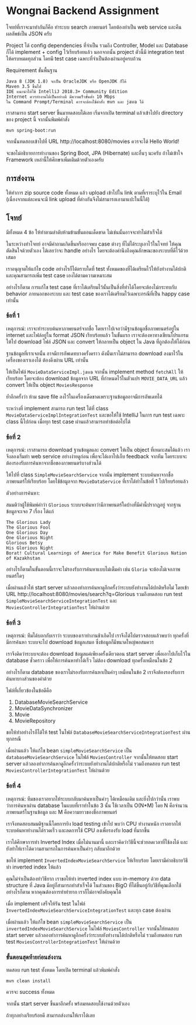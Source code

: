 Wongnai Backend Assignment
===

โจทย์ที่เราจะมาทำกันก็คือ ทำระบบ search ภาพยนตร์ โดยต้องทำเป็น web service และคืนผลลัพธ์เป็น JSON ครับ

Project ได้ config dependencies ที่จำเป็น รวมถึง Controller, Model และ Database ก็ได้ implement + config ไว้เรียบร้อยแล้ว
นอกจากนั้น project ตัวนี้มี integration test ให้ครบหมดทุกส่วน โดยมี test case เฉพาะที่จำเป็นต้องผ่านอยู่ครบถ้วน

Requirement ขั้นพื้นฐาน

```
Java 8 (JDK 1.8) จะเป็น OracleJDK หรือ OpenJDK ก็ได้
Maven 3.5 ขึ้นไป
IDE แนะนำให้ใช้ IntelliJ 2018.3+ Community Edition
Internet ควรทำงานได้เป็นอย่างดี มีความเร็วขั้นต่ำ 10 Mbps
ใน Command Prompt/Terminal ควรจะต้องใช้คำสั่ง mvn และ java ได้
```

เราสามารถ start server ขึ้นมาทดสอบได้เลย เริ่มจากเปิด terminal
แล้วเข้าไปยัง directory ของ project นี้ จากนั้นพิมพ์คำสั่ง

```
mvn spring-boot:run
```

จากนั้นทดสอบเข้าไปที่ URL http://localhost:8080/movies ควรจะได้ Hello World!

จะขอไม่อธิบายการทำงานของ Spring Boot, JPA (Hibernate) และอื่นๆ นะครับ
ถ้าไม่เข้าใจ Framework เหล่านี้ให้ศึกษาเพิ่มเติมด้วยตัวเองครับ

## การส่งงาน
ให้ทำการ zip source code ทั้งหมด แล้ว upload เข้าไปใน link ตามที่เราระบุไว้ใน Email
(เนื่องจากแต่ละคนจะมี link upload ที่ต่างกันจึงไม่สามารถเอามาแปะในนี้ได้)

## โจทย์

มีทั้งหมด 4 ข้อ ให้ทำตามลำดับห้ามข้ามขั้นตอนเด็ดขาด ไม่เช่นนั้นอาจจะทำไม่สำเร็จได้

ในระหว่างทำโจทย์ อาจมีคำถามเกิดขึ้นหรืออาจพบ case ต่างๆ ที่ไม่ได้ระบุเอาไว้ในโจทย์ ให้คุณตัดสินใจด้วยตัวเอง
ได้เลยว่าจะ handle อย่างไร โดยจะต้องคำนึงถึงคุณลักษณะของระบบที่ดีไว้ด้วยเสมอ

เราอนุญาตให้แก้ไข code อย่างไรก็ได้ตราบใดที่ test ทั้งหมดของที่ได้เตรียมไว้ให้ยังทำงานได้ปกติ
และคุณสามารถเพิ่ม test case เองได้ตามความเหมาะสม

อย่างไรก็ตาม การแก้ไข test case ที่เราได้เตรียมไว้นั้นเป็นสิ่งที่ทำได้โดยจะต้องไม่กระทบกับ behavior ภายนอกของระบบ
และ test case ของเราได้เตรียมไว้เฉพาะกรณีที่เป็น happy case เท่านั้น

### ข้อที่ 1

เหตุการณ์: เราจะทำระบบค้นหาภาพยนตร์จากชื่อ โดยเราไปเจอว่ามีฐานข้อมูลชื่อภาพยนตร์อยู่ใน internet และไฟล์อยู่ใน format JSON เรียบร้อยแล้ว
ในขั้นแรก เราจะต้องหาทางเขียนโปรแกรมให้ไป download ไฟล์ JSON และ convert ให้กลายเป็น object ใน Java ที่ถูกต้องให้ได้ก่อน

ฐานข้อมูลที่เราเจอนั้น อาจมีการอัพเดทบางครั้งคราว ดังนั้นเราไม่สามารถ download ลงมาไว้ในเครื่องของเราเองได้ ต้องดึงผ่าน URL เท่านั้น

ให้เปิดไฟล์ `MovieDataServiceImpl.java` จากนั้น implement method `fetchAll` ให้เรียบร้อย
โดยจะต้อง download ข้อมูลจาก URL ที่กำหนดไว้ในตัวแปร `MOVIE_DATA_URL` แล้ว convert ให้เป็น object `MoviesResponse`

ย้ำอีกครั้งว่า ห้าม save file ลงไว้ในเครื่องเด็ดขาดเพราะฐานข้อมูลอาจมีการอัพเดทได้

ระหว่างที่ implement สามารถ run test ได้ที่ class `MovieDataServiceImplIntegrationTest`
และขอให้ใช้ IntelliJ ในการ run test เฉพาะ class นี้ไปก่อน เมื่อทุก test case ผ่านแล้วสามารถทำข้อต่อไปได้


### ข้อที่ 2
เหตุการณ์: เราสามารถ download ฐานข้อมูลและ convert ให้เป็น object ที่เหมาะสมได้แล้ว เราจึงลองเริ่มทำ web service อย่างง่ายดูก่อน
เพื่อจะได้เอาไปเก็บ feedback จากทีม โดยระบบจะต้องรองรับการค้นหาจากชื่อของภาพยนตร์บางส่วนได้

ให้ไปที่ class `SimpleMovieSearchService` จากนั้น implement ระบบค้นหาจากชื่อภาพยนตร์ให้เรียบร้อย
โดยใช้ข้อมูลจาก `MovieDataService` ที่เราได้ทำในข้อที่ 1 ไปเรียบร้อยแล้ว

ตัวอย่างการค้นหา:

สมมติว่าผู้ใช้พิมพ์คำว่า `Glorious` ระบบจะค้นหาว่ามีภาพยนตร์ใดบ้างที่มีคำนี้ปรากฎอยู่ จากฐานข้อมูลจะเจอ 7 เรื่อง ได้แก่

```
The Glorious Lady
The Glorious Fool
One Glorious Day
One Glorious Night
Glorious Betsy
His Glorious Night
Borat! Cultural Learnings of America for Make Benefit Glorious Nation of Kazakhstan
```

อย่างไรก็ตามในขั้นตอนนี้เราจะไม่รองรับการค้นหาแบบไม่เต็มคำ เช่น `Glorio` จะต้องไม่เจอภาพยนตร์ใดๆ

เมื่อผ่านแล้วให้ start server แล้วลองทำการค้นหาดูอีกครั้งว่าระบบยังทำงานได้ปกติหรือไม่
โดยเข้า URL http://localhost:8080/movies/search?q=Glorious
รวมถึงทดสอบ run test `SimpleMovieSearchServiceIntegrationTest` และ `MoviesControllerIntegrationTest` ให้ผ่านด้วย

### ข้อที่ 3
เหตุการณ์: ทีมได้บอกกับเราว่า ระบบของเราทำงานช้าเกิดไป เราจึงได้ไปตรวจสอบแล้วพบว่า ทุกครั้งที่มีการค้นหา
ระบบจะไป download ข้อมูลเสมอ ซึ่งข้อมูลก็มีขนาดใหญ่พอสมควร

เราจึงคิดว่าระบบจะต้อง download ข้อมูลแค่เพียงครั้งเดียวตอน start server เพื่อเอาไปเก็บไว้ใน database ชั่วคราว
เพื่อให้การค้นหาทำได้เร็ว ไม่ต้อง download ทุกครั้งเหมือนในข้อ 2

อย่างไรก็ตาม database ของเราไม่รองรับการค้นหาเป็นคำๆ เหมือนในข้อ 2 เราจึงต้องรองรับการค้นหาบางส่วนของคำด้วย

ไฟล์ที่เกี่ยวข้องในข้อดีคือ
1. DatabaseMovieSearchService
2. MovieDataSynchronizer
3. Movie
4. MovieRepository

ขอให้ทำอย่างไรก็ได้ให้ test ในไฟล์ `DatabaseMovieSearchServiceIntegrationTest` ผ่านทุกกรณี

เมื่อผ่านแล้ว ให้แก้ไข bean `simpleMovieSearchService` เป็น `databaseMovieSearchService` ในไฟล์ `MoviesController`
จากนั้นให้ทดสอบ start server แล้วลองทำการค้นหาดูอีกครั้งว่าระบบยังทำงานได้ปกติหรือไม่
รวมถึงทดสอบ run test `MoviesControllerIntegrationTest` ให้ผ่านด้วย


### ข้อที่ 4
เหตุการณ์: ทีมของเราอยากให้ระบบกลับมาค้นหาเป็นคำๆ ได้เหมือนเดิม และยิ่งไปกว่านั้น เราพบว่าการค้นหาผ่าน database
ในแบบที่เราทำในข้อ 3 นั้น ใช้เวลาเป็น O(N*M) โดย N คือจำนวนภาพยนตร์ในฐานข้อมูล และ M คือความยาวของชื่อภาพยนตร์

เราจึงทดสอบสมมติฐานนี้โดยการยิง load testing เข้าไป พบว่า CPU ทำงานหนัก เราอยากให้ระบบค้นหาทำงานได้รวดเร็ว
และลดการใช้ CPU ลงเพื่อรองรับ load ที่มากขึ้น

เราได้ศึกษาการทำ Inverted Index เมื่อไม่นานมานี้ และเราคิดว่าวิธีนี้จะช่วยลดเวลาที่ใช้ลงได้
และยังทำให้เราได้ความสามารถในการค้นหาเป็นคำๆ กลับมาอีกด้วย

ขอให้ implement `InvertedIndexMovieSearchService` ให้เรียบร้อย โดยเรามีคำอธิบายวิธีทำ inverted index ให้แล้ว

คุณไม่จำเป็นต้องทำวิธียาก เราขอให้ทำ inverted index แบบ in-memory ด้วย data structure ที่ Java มีอยู่ก็สามารถทำสำเร็จได้
ในส่วนของ BigO ที่ได้ขึ้นอยู่กับวิธีที่คุณเลือกใช้ อย่างไรก็ตาม หากคุณต้องการทำท่ายาก เราก็ไม่อาจบังคับคุณได้

เมื่อ implement เสร็จให้รัน test ในไฟล์ `InvertedIndexMovieSearchServiceIntegrationTest` และทุก case ต้องผ่าน

เมื่อผ่านแล้ว ให้แก้ไข bean `simpleMovieSearchService` เป็น `invertedIndexMovieSearchService` ในไฟล์ `MoviesController`
จากนั้นให้ทดสอบ start server แล้วลองทำการค้นหาดูอีกครั้งว่าระบบยังทำงานได้ปกติหรือไม่
รวมถึงทดสอบ run test `MoviesControllerIntegrationTest` ให้ผ่านด้วย


### ขั้นตอนสุดท้ายก่อนส่งงาน
ทดสอบ run test ทั้งหมด โดยเปิด terminal แล้วพิมพ์คำสั่ง

```
mvn clean install
```

ควรจะ success ทั้งหมด

จากนั้น start server ขึ้นมาอีกครั้ง พร้อมทดสอบใช้งานด้วยตัวเอง

ถ้าทุกอย่างเรียบร้อยดี สามารถส่งงานให้เราได้เลย
